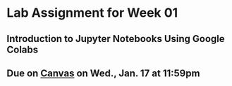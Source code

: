 # Lab Assignment for Week 01
## Introduction to Jupyter Notebooks Using Google Colabs
## Due on [Canvas](https://psu.instructure.com/courses/2306358) on Wed., Jan. 17 at 11:59pm

